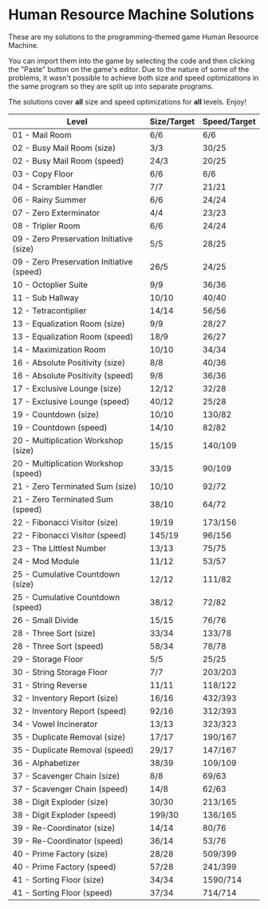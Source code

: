 # Human Resource Machine Solutions
These are my solutions to the programming-themed game Human Resource Machine.

You can import them into the game by selecting the code and then clicking the "Paste" button on the game's editor. Due to the nature of some of the problems, it wasn't possible to achieve both size and speed optimizations in the same program so they are split up into separate programs.

The solutions cover **all** size and speed optimizations for **all** levels. Enjoy! 


|Level						|Size/Target	|Speed/Target
|-----------------------------------------------|---------------|---------------|
|01 - Mail Room					|6/6		|6/6
|02 - Busy Mail Room (size)			|3/3		|30/25		|
|02 - Busy Mail Room (speed)			|24/3		|20/25		|
|03 - Copy Floor				|6/6		|6/6		|
|04 - Scrambler Handler				|7/7		|21/21		|
|06 - Rainy Summer				|6/6		|24/24		|
|07 - Zero Exterminator				|4/4		|23/23		|
|08 - Tripler Room				|6/6		|24/24		|
|09 - Zero Preservation Initiative (size)	|5/5		|28/25		|
|09 - Zero Preservation Initiative (speed)	|26/5		|24/25		|
|10 - Octoplier Suite				|9/9		|36/36		|
|11 - Sub Hallway				|10/10		|40/40		|
|12 - Tetracontiplier				|14/14		|56/56		|
|13 - Equalization Room (size)			|9/9		|28/27		|
|13 - Equalization Room (speed)			|18/9		|26/27		|
|14 - Maximization Room				|10/10		|34/34		|
|16 - Absolute Positivity (size)		|8/8		|40/36		|
|16 - Absolute Positivity (speed)		|9/8		|36/36		|
|17 - Exclusive Lounge (size)			|12/12		|32/28		|
|17 - Exclusive Lounge (speed)			|40/12		|25/28		|
|19 - Countdown (size)				|10/10		|130/82		|
|19 - Countdown (speed)				|14/10		|82/82		|
|20 - Multiplication Workshop (size)		|15/15		|140/109	|
|20 - Multiplication Workshop (speed)		|33/15		|90/109		|
|21 - Zero Terminated Sum (size)		|10/10		|92/72		|
|21 - Zero Terminated Sum (speed)		|38/10		|64/72		|
|22 - Fibonacci Visitor (size)			|19/19		|173/156	|
|22 - Fibonacci Visitor (speed)			|145/19		|96/156		|
|23 - The Littlest Number			|13/13		|75/75		|
|24 - Mod Module				|11/12		|53/57		|
|25 - Cumulative Countdown (size)		|12/12		|111/82		|
|25 - Cumulative Countdown (speed)		|38/12		|72/82		|
|26 - Small Divide				|15/15		|76/76		|
|28 - Three Sort (size)				|33/34		|133/78		|
|28 - Three Sort (speed)			|58/34		|78/78		|
|29 - Storage Floor				|5/5		|25/25		|
|30 - String Storage Floor			|7/7		|203/203	|
|31 - String Reverse				|11/11		|118/122	|
|32 - Inventory Report (size)			|16/16		|432/393	|
|32 - Inventory Report (speed)			|92/16		|312/393	|
|34 - Vowel Incinerator				|13/13		|323/323	|
|35 - Duplicate Removal (size)			|17/17		|190/167	|
|35 - Duplicate Removal (speed)			|29/17		|147/167	|
|36 - Alphabetizer				|38/39		|109/109	|
|37 - Scavenger Chain (size)			|8/8		|69/63		|
|37 - Scavenger Chain (speed)			|14/8		|62/63		|
|38 - Digit Exploder (size)			|30/30		|213/165	|
|38 - Digit Exploder (speed)			|199/30		|136/165	|
|39 - Re-Coordinator (size)			|14/14		|80/76		|
|39 - Re-Coordinator (speed)			|36/14		|53/76		|
|40 - Prime Factory (size)			|28/28		|509/399	|
|40 - Prime Factory (speed)			|57/28		|241/399	|
|41 - Sorting Floor (size)			|34/34		|1590/714	|
|41 - Sorting Floor (speed)			|37/34		|714/714	|
